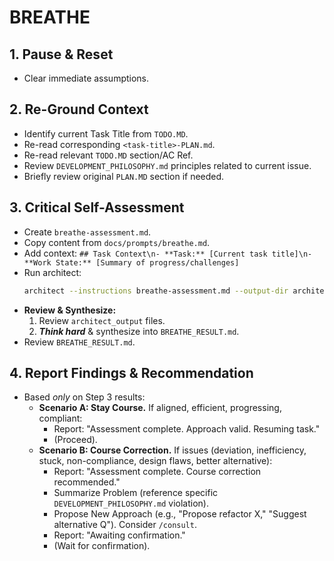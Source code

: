 # BREATHE

## 1. Pause & Reset
- Clear immediate assumptions.

## 2. Re-Ground Context
- Identify current Task Title from `TODO.MD`.
- Re-read corresponding `<task-title>-PLAN.md`.
- Re-read relevant `TODO.MD` section/AC Ref.
- Review `DEVELOPMENT_PHILOSOPHY.md` principles related to current issue.
- Briefly review original `PLAN.MD` section if needed.

## 3. Critical Self-Assessment
- Create `breathe-assessment.md`.
- Copy content from `docs/prompts/breathe.md`.
- Add context: `## Task Context\n- **Task:** [Current task title]\n- **Work State:** [Summary of progress/challenges]`
- Run architect:
    ```bash
    architect --instructions breathe-assessment.md --output-dir architect_output --model gemini-2.5-pro-exp-03-25 --model gemini-2.0-flash DEVELOPMENT_PHILOSOPHY.md [relevant-files-to-task]
    ```
- **Review & Synthesize:**
    1. Review `architect_output` files.
    2. ***Think hard*** & synthesize into `BREATHE_RESULT.md`.
- Review `BREATHE_RESULT.md`.

## 4. Report Findings & Recommendation
- Based *only* on Step 3 results:
    - **Scenario A: Stay Course.** If aligned, efficient, progressing, compliant:
        - Report: "Assessment complete. Approach valid. Resuming task."
        - (Proceed).
    - **Scenario B: Course Correction.** If issues (deviation, inefficiency, stuck, non-compliance, design flaws, better alternative):
        - Report: "Assessment complete. Course correction recommended."
        - Summarize Problem (reference specific `DEVELOPMENT_PHILOSOPHY.md` violation).
        - Propose New Approach (e.g., "Propose refactor X," "Suggest alternative Q"). Consider `/consult`.
        - Report: "Awaiting confirmation."
        - (Wait for confirmation).

